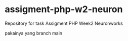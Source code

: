 # assigment-php-w2-neuron
Repository for task Assigment PHP Week2 Neuronworks

pakainya yang branch main
